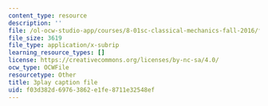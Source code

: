 ```yaml
---
content_type: resource
description: ''
file: /ol-ocw-studio-app/courses/8-01sc-classical-mechanics-fall-2016/f03d382d69763862e1fe8711e32548ef_DSk8HTcB7x0.srt
file_size: 3619
file_type: application/x-subrip
learning_resource_types: []
license: https://creativecommons.org/licenses/by-nc-sa/4.0/
ocw_type: OCWFile
resourcetype: Other
title: 3play caption file
uid: f03d382d-6976-3862-e1fe-8711e32548ef
---
```

